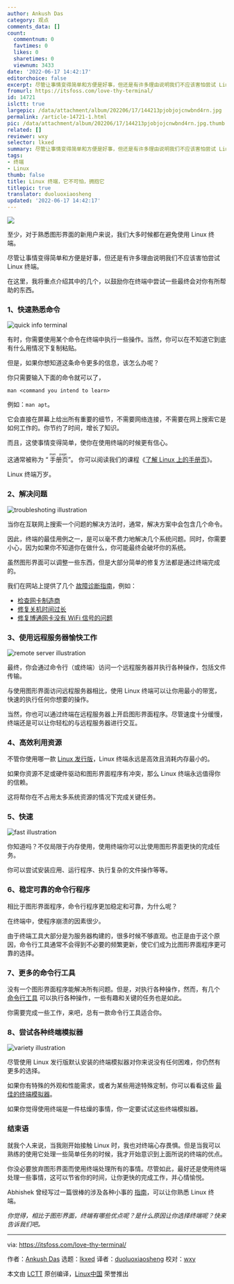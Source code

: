 ```yaml
---
author: Ankush Das
category: 观点
comments_data: []
count:
  commentnum: 0
  favtimes: 0
  likes: 0
  sharetimes: 0
  viewnum: 3433
date: '2022-06-17 14:42:17'
editorchoice: false
excerpt: 尽管让事情变得简单和方便是好事，但还是有许多理由说明我们不应该害怕尝试 Linux 终端。
fromurl: https://itsfoss.com/love-thy-terminal/
id: 14721
islctt: true
largepic: /data/attachment/album/202206/17/144213pjobjojcnwbnd4rn.jpg
permalink: /article-14721-1.html
pic: /data/attachment/album/202206/17/144213pjobjojcnwbnd4rn.jpg.thumb.jpg
related: []
reviewer: wxy
selector: lkxed
summary: 尽管让事情变得简单和方便是好事，但还是有许多理由说明我们不应该害怕尝试 Linux 终端。
tags:
- 终端
- Linux
thumb: false
title: Linux 终端，它不可怕，拥抱它
titlepic: true
translator: duoluoxiaosheng
updated: '2022-06-17 14:42:17'
---
```


![](/data/attachment/album/202206/17/144213pjobjojcnwbnd4rn.jpg)


至少，对于熟悉图形界面的新用户来说，我们大多时候都在避免使用 Linux 终端。


尽管让事情变得简单和方便是好事，但还是有许多理由说明我们不应该害怕尝试 Linux 终端。


在这里，我将重点介绍其中的几个，以鼓励你在终端中尝试一些最终会对你有所帮助的东西。


### 1、快速熟悉命令


![quick info terminal](/data/attachment/album/202206/17/144218i2l7w4q4d0wx4u2k.png)


有时，你需要使用某个命令在终端中执行一些操作。当然，你可以在不知道它到底有什么用情况下复制粘贴。


但是，如果你想知道这条命令更多的信息，该怎么办呢？


你只需要输入下面的命令就可以了，



```
man <command you intend to learn>

```

例如：`man apt`。


它会直接在屏幕上给出所有重要的细节，不需要网络连接，不需要在网上搜索它是如何工作的。你节约了时间，增长了知识。


而且，这使事情变得简单，使你在使用终端的时候更有信心。


这通常被称为 “<ruby> 手册页 <rt>  man page </rt></ruby>”。 你可以阅读我们的课程《[了解 Linux 上的手册页](https://itsfoss.com/linux-man-page-guide/)》。


Linux 终端万岁。


### 2、解决问题


![troubleshoting illustration](/data/attachment/album/202206/17/144218ebgbrbn6cwn7xfbc.jpg)


当你在互联网上搜索一个问题的解决方法时，通常，解决方案中会包含几个命令。


因此，终端的最佳用例之一，是可以毫不费力地解决几个系统问题。同时，你需要小心，因为如果你不知道你在做什么，你可能最终会破坏你的系统。


虽然图形界面可以调整一些东西，但是大部分简单的修复方法都是通过终端完成的。


我们在网站上提供了几个 [故障诊断指南](https://itsfoss.com/tag/troubleshoot/)，例如：


* [检查网卡制造商](https://itsfoss.com/find-network-adapter-ubuntu-linux/)
* [修复关机时间过长](https://itsfoss.com/long-shutdown-linux/)
* [修复博通网卡没有 WiFi 信号的问题](https://itsfoss.com/fix-no-wireless-network-ubuntu/)


### 3、使用远程服务器愉快工作


![remote server illustration](/data/attachment/album/202206/17/144218b2gnglbllgmv2lng.jpg)


最终，你会通过命令行（或终端）访问一个远程服务器并执行各种操作，包括文件传输。


与使用图形界面访问远程服务器相比，使用 Linux 终端可以让你用最小的带宽，快速的执行任何你想要的操作。


当然，你也可以通过终端在远程服务器上开启图形界面程序。尽管速度十分缓慢，终端还是可以让你轻松的与远程服务器进行交互。


### 4、高效利用资源


不管你使用哪一款 [Linux 发行版](https://itsfoss.com/best-linux-distributions/)，Linux 终端永远是高效且消耗内存最小的。


如果你资源不足或硬件驱动和图形界面程序有冲突，那么 Linux 终端永远值得你的信赖。


这将帮你在不占用太多系统资源的情况下完成关键任务。


### 5、快速


![fast illustration](/data/attachment/album/202206/17/144218e9xvx7b9xwndff7z.jpg)


你知道吗？不仅局限于内存使用，使用终端你可以比使用图形界面更快的完成任务。


你可以尝试安装应用、运行程序、执行复杂的文件操作等等。


### 6、稳定可靠的命令行程序


相比于图形界面程序，命令行程序更加稳定和可靠，为什么呢？


在终端中，使程序崩溃的因素很少。


由于终端工具大部分是为服务器构建的，很多时候不够直观。也正是由于这个原因，命令行工具通常不会得到不必要的频繁更新，使它们成为比图形界面程序更可靠的选择。


### 7、更多的命令行工具


没有一个图形界面程序能解决所有问题。但是，对执行各种操作，然而，有几个 [命令行工具](https://itsfoss.com/tag/cli-tools/) 可以执行各种操作，一些有趣和关键的任务也是如此。


你需要完成一些工作，来吧，总有一款命令行工具适合你。


### 8、尝试各种终端模拟器


![variety illustration](/data/attachment/album/202206/17/144219tgr9gb341knnetv1.jpg)


尽管使用 Linux 发行版默认安装的终端模拟器对你来说没有任何困难，你仍然有更多的选择。


如果你有特殊的外观和性能需求，或者为某些用途特殊定制，你可以看看这些 [最佳的终端模拟器](https://itsfoss.com/linux-terminal-emulators/)。


如果你觉得使用终端是一件枯燥的事情，你一定要试试这些终端模拟器。


### 结束语


就我个人来说，当我刚开始接触 Linux 时，我也对终端心存畏惧。但是当我可以熟练的使用它处理一些简单任务的时候，我才开始意识到上面所说的终端的优点。


你没必要放弃图形界面而使用终端处理所有的事情。尽管如此，最好还是使用终端处理一些事情，这可以节省你的时间，让你更快的完成工作，并心情愉悦。


Abhishek 曾经写过一篇很棒的涉及各种小事的 [指南](https://itsfoss.com/basic-terminal-tips-ubuntu/)，可以让你熟悉 Linux 终端。


*你觉得，相比于图形界面，终端有哪些优点呢？是什么原因让你选择终端呢？快来告诉我们吧。*




---


via: <https://itsfoss.com/love-thy-terminal/>


作者：[Ankush Das](https://itsfoss.com/author/ankush/) 选题：[lkxed](https://github.com/lkxed) 译者：[duoluoxiaosheng](https://github.com/duoluoxiaosheng) 校对：[wxy](https://github.com/wxy)


本文由 [LCTT](https://github.com/LCTT/TranslateProject) 原创编译，[Linux中国](https://linux.cn/) 荣誉推出